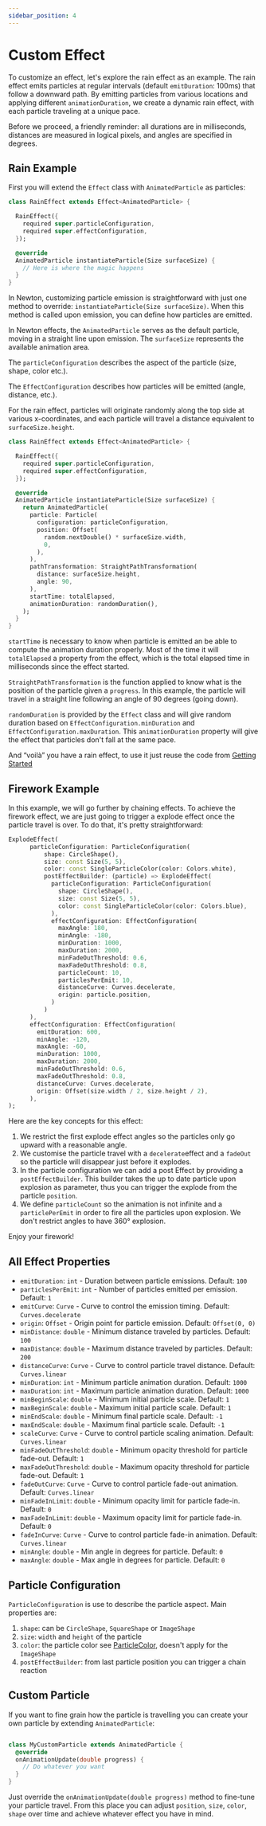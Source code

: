 ```yaml
---
sidebar_position: 4
---
```


# Custom Effect

To customize an effect, let's explore the rain effect as an example.
The rain effect emits particles at regular intervals (default `emitDuration`: 100ms) that follow a
downward path.
By emitting particles from various locations and applying different `animationDuration`, we create a
dynamic rain effect, with each particle traveling at a unique pace.

Before we proceed, a friendly reminder: all durations are in milliseconds, distances are measured in
logical pixels, and angles are specified in degrees.

## Rain Example

First you will extend the `Effect` class with `AnimatedParticle` as particles:

```dart
class RainEffect extends Effect<AnimatedParticle> {

  RainEffect({
    required super.particleConfiguration,
    required super.effectConfiguration,
  });

  @override
  AnimatedParticle instantiateParticle(Size surfaceSize) {
    // Here is where the magic happens
  }
}
```

In Newton, customizing particle emission is straightforward with just one method to
override: `instantiateParticle(Size surfaceSize)`.
When this method is called upon emission, you can define how particles are emitted.

In Newton effects, the `AnimatedParticle` serves as the default particle, moving in a straight line
upon emission.
The `surfaceSize` represents the available animation area.

The `particleConfiguration` describes the aspect of the particle (size, shape, color etc.).

The `EffectConfiguration` describes how particles will be emitted (angle, distance, etc.). 

For the rain effect, particles will originate randomly along the top side at various x-coordinates,
and each particle will travel a distance equivalent to `surfaceSize.height`.

```dart
class RainEffect extends Effect<AnimatedParticle> {

  RainEffect({
    required super.particleConfiguration,
    required super.effectConfiguration,
  });

  @override
  AnimatedParticle instantiateParticle(Size surfaceSize) {
    return AnimatedParticle(
      particle: Particle(
        configuration: particleConfiguration,
        position: Offset(
          random.nextDouble() * surfaceSize.width,
          0,
        ),
      ),
      pathTransformation: StraightPathTransformation(
        distance: surfaceSize.height,
        angle: 90,
      ),
      startTime: totalElapsed,
      animationDuration: randomDuration(),
    );
  }
}
```

`startTime` is necessary to know when particle is emitted an be able to compute the animation
duration properly.
Most of the time it will `totalElapsed` a property from the effect, which is the total elapsed time
in milliseconds since the effect started.

`StraightPathTransformation` is the function applied to know what is the position of the particle given
a `progress`. In this example, the particle will travel in a straight line following an angle of 90 degrees (going down).

`randomDuration` is provided by the `Effect` class and will give random duration based
on `EffectConfiguration.minDuration` and `EffectConfiguration.maxDuration`.
This `animationDuration` property will give the effect that particles don't fall at the same pace.

And “voilà” you have a rain effect, to use it just reuse the code
from [Getting Started](/docs/intro)

## Firework Example

In this example, we will go further by chaining effects. To achieve the firework effect, we are just going
to trigger a explode effect once the particle travel is over. To do that, it's pretty straightforward:

```dart
ExplodeEffect(
      particleConfiguration: ParticleConfiguration(
          shape: CircleShape(),
          size: const Size(5, 5),
          color: const SingleParticleColor(color: Colors.white),
          postEffectBuilder: (particle) => ExplodeEffect(
            particleConfiguration: ParticleConfiguration(
              shape: CircleShape(),
              size: const Size(5, 5),
              color: const SingleParticleColor(color: Colors.blue),
            ),
            effectConfiguration: EffectConfiguration(
              maxAngle: 180,
              minAngle: -180,
              minDuration: 1000,
              maxDuration: 2000,
              minFadeOutThreshold: 0.6,
              maxFadeOutThreshold: 0.8,
              particleCount: 10,
              particlesPerEmit: 10,
              distanceCurve: Curves.decelerate,
              origin: particle.position,
            )
          )
      ),
      effectConfiguration: EffectConfiguration(
        emitDuration: 600,
        minAngle: -120,
        maxAngle: -60,
        minDuration: 1000,
        maxDuration: 2000,
        minFadeOutThreshold: 0.6,
        maxFadeOutThreshold: 0.8,
        distanceCurve: Curves.decelerate,
        origin: Offset(size.width / 2, size.height / 2),
      ),
);
```

Here are the key concepts for this effect:
1. We restrict the first explode effect angles so the particles only go upward with a reasonable angle.
2. We customise the particle travel with a `decelerate`effect and a `fadeOut` so the particle will disappear just before it explodes.
3. In the particle configuration we can add a post Effect by providing a `postEffectBuilder`. This builder takes the up to date particle upon explosion as parameter, thus you can trigger the explode from the particle `position`.
4. We define `particleCount` so the animation is not infinite and a `particlePerEmit` in order to fire all the particles upon explosion. We don't restrict angles to have 360° explosion.

Enjoy your firework!

## All Effect Properties

- `emitDuration`: `int` - Duration between particle emissions. Default: `100`
- `particlesPerEmit`: `int` - Number of particles emitted per emission. Default: `1`
- `emitCurve`: `Curve` - Curve to control the emission timing. Default: `Curves.decelerate`
- `origin`: `Offset` - Origin point for particle emission. Default: `Offset(0, 0)`
- `minDistance`: `double` - Minimum distance traveled by particles. Default: `100`
- `maxDistance`: `double` - Maximum distance traveled by particles. Default: `200`
- `distanceCurve`: `Curve` - Curve to control particle travel distance. Default: `Curves.linear`
- `minDuration`: `int` - Minimum particle animation duration. Default: `1000`
- `maxDuration`: `int` - Maximum particle animation duration. Default: `1000`
- `minBeginScale`: `double` - Minimum initial particle scale. Default: `1`
- `maxBeginScale`: `double` - Maximum initial particle scale. Default: `1`
- `minEndScale`: `double` - Minimum final particle scale. Default: `-1`
- `maxEndScale`: `double` - Maximum final particle scale. Default: `-1`
- `scaleCurve`: `Curve` - Curve to control particle scaling animation. Default: `Curves.linear`
- `minFadeOutThreshold`: `double` - Minimum opacity threshold for particle fade-out. Default: `1`
- `maxFadeOutThreshold`: `double` - Maximum opacity threshold for particle fade-out. Default: `1`
- `fadeOutCurve`: `Curve` - Curve to control particle fade-out animation. Default: `Curves.linear`
- `minFadeInLimit`: `double` - Minimum opacity limit for particle fade-in. Default: `0`
- `maxFadeInLimit`: `double` - Maximum opacity limit for particle fade-in. Default: `0`
- `fadeInCurve`: `Curve` - Curve to control particle fade-in animation. Default: `Curves.linear`
- `minAngle`: `double` - Min angle in degrees for particle. Default: `0`
- `maxAngle`: `double` - Max angle in degrees for particle. Default: `0`

## Particle Configuration

`ParticleConfiguration` is use to describe the particle aspect. Main properties are:

1. `shape`: can be `CircleShape`, `SquareShape` or `ImageShape`
2. `size`: `width` and `height` of the particle
3. `color`: the particle color see [ParticleColor](https://pub.dev/documentation/newton_particles/latest/newton_particles/ParticleColor-class.html), doesn't apply for the `ImageShape`
4. `postEffectBuilder`: from last particle position you can trigger a chain reaction

## Custom Particle

If you want to fine grain how the particle is travelling you can create your own particle by
extending
`AnimatedParticle`:

```dart

class MyCustomParticle extends AnimatedParticle {
  @override
  onAnimationUpdate(double progress) {
    // Do whatever you want
  }
}
```

Just override the `onAnimationUpdate(double progress)` method to fine-tune your particle travel.
From this place you can adjust `position`, `size`, `color`, `shape` over time and achieve whatever effect
you have in mind.
